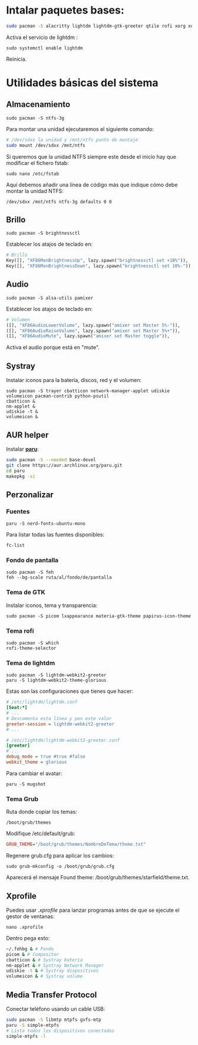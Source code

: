 # Intalar paquetes bases:  

```bash
sudo pacman -S alacritty lightdm lightdm-gtk-greeter qtile rofi xorg xorg-xinit
```
Activa el servicio de lightdm :

    sudo systemctl enable lightdm

Reinicia. 

# Utilidades básicas del sistema

## Almacenamiento

    sudo pacman -S ntfs-3g

Para montar una unidad ejecutaremos el siguiente comando:
```bash
# /dev/sdxx la unidad y /mnt/ntfs punto de montaje
sudo mount /dev/sdxx /mnt/ntfs
```
Si queremos que la unidad NTFS siempre este desde el inicio hay que modificar el fichero fstab:

    sudo nano /etc/fstab

Aquí debemos añadir una línea de código más que indique cómo debe montar la unidad NTFS:

    /dev/sdxx /mnt/ntfs ntfs-3g defaults 0 0

## Brillo

    sudo pacman -S brightnessctl

Establecer los atajos de teclado en:

```python
# Brillo
Key([], "XF86MonBrightnessUp", lazy.spawn("brightnessctl set +10%")),
Key([], "XF86MonBrightnessDown", lazy.spawn("brightnessctl set 10%-")),
```
## Audio

    sudo pacman -S alsa-utils pamixer

Establecer los atajos de teclado en:

```python
# Volumen
([], "XF86AudioLowerVolume", lazy.spawn("amixer set Master 5%-")),
([], "XF86AudioRaiseVolume", lazy.spawn("amixer set Master 5%+")),
([], "XF86AudioMute", lazy.spawn("amixer set Master toggle")),
```

Activa el audio porque está en "mute". 

## Systray

Instalar iconos para la batería, discos, red y el volumen:

    sudo pacman -S trayer cbatticon network-manager-applet udiskie volumeicon pacman-contrib python-psutil
    cbatticon &
    nm-applet &
    udiskie -t &
    volumeicon &

## AUR helper
Instalar **[paru](https://github.com/Morganamilo/paru)**:

```bash
sudo pacman -S --needed base-devel
git clone https://aur.archlinux.org/paru.git
cd paru
makepkg -si
```
## Perzonalizar

### Fuentes

    paru -S nerd-fonts-ubuntu-mono

Para listar todas las fuentes disponibles:

    fc-list

### Fondo de pantalla

    sudo pacman -S feh
    feh --bg-scale ruta/al/fondo/de/pantalla

### Tema de GTK

Instalar iconos, tema y transparencia:

    sudo pacman -S picom lxappearance materia-gtk-theme papirus-icon-theme

### Tema rofi

    sudo pacman -S which
    rofi-theme-selector

### Tema de lightdm

    sudo pacman -S lightdm-webkit2-greeter
    paru -S lightdm-webkit2-theme-glorious

Estas son las configuraciones que tienes que hacer:
```ini
# /etc/lightdm/lightdm.conf
[Seat:*]
# ...
# Descomenta esta línea y pon este valor
greeter-session = lightdm-webkit2-greeter
# ...

# /etc/lightdm/lightdm-webkit2-greeter.conf
[greeter]
# ...
debug_mode = true #true #false
webkit_theme = glorious
```
Para cambiar el avatar:

	paru -S mugshot

### Tema Grub

Ruta donde copiar los temas:

    /boot/grub/themes

Modifique /etc/default/grub:
```ini
GRUB_THEME="/boot/grub/themes/NombreDeTema/theme.txt"
```
Regenere grub.cfg para aplicar los cambios:

    sudo grub-mkconfig -o /boot/grub/grub.cfg

Aparecerá el mensaje Found theme: /boot/grub/themes/starfield/theme.txt. 

## Xprofile

Puedes usar *.xprofile* para lanzar programas antes de que se ejecute
el gestor de ventanas:

    nano .xprofile

Dentro pega esto:

```bash
~/.fehbg & # Fondo
picom & # Compositor
cbatticon & # Systray bateria
nm-applet & # Systray Network Manager
udiskie -t & # Systray dispositivos
volumeicon & # Systray volume
```
## Media Transfer Protocol

Conectar teléfono usando un cable USB:

```bash
sudo pacman -S libmtp mtpfs gvfs-mtp
paru -S simple-mtpfs
# Lista todos los dispositivos conectados
simple-mtpfs -l
```
